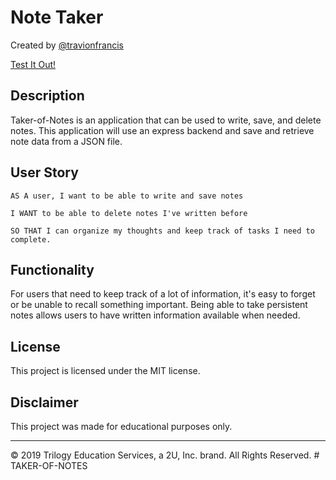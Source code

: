 # Note Taker
Created by [@travionfrancis](https://github.com/travionfrancis)

[Test It Out!](https://still-falls-55656.herokuapp.com/)

## Description

Taker-of-Notes is an application that can be used to write, save, and delete notes. This application will use an express backend and save and retrieve note data from a JSON file.

## User Story
```
AS A user, I want to be able to write and save notes

I WANT to be able to delete notes I've written before

SO THAT I can organize my thoughts and keep track of tasks I need to complete.
```
## Functionality

For users that need to keep track of a lot of information, it's easy to forget or be unable to recall something important. Being able to take persistent notes allows users to have written information available when needed.


## License

This project is licensed under the MIT license.

## Disclaimer

This project was made for educational purposes only.

- - -
© 2019 Trilogy Education Services, a 2U, Inc. brand. All Rights Reserved.
#   T A K E R - O F - N O T E S 
 
 
